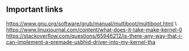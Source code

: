 ## Important links

https://www.gnu.org/software/grub/manual/multiboot/multiboot.html \ 
https://www.linuxjournal.com/content/what-does-it-take-make-kernel-0 \
https://stackoverflow.com/questions/65946212/is-there-any-way-that-i-can-implement-a-premade-usbhid-driver-into-my-kernel-tha
